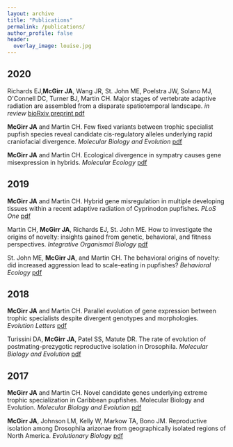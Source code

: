 ```yaml
---
layout: archive
title: "Publications"
permalink: /publications/
author_profile: false
header:
  overlay_image: louise.jpg
---
```


## 2020
Richards EJ,<b>McGirr JA</b>, Wang JR, St. John ME, Poelstra JW, Solano MJ, O'Connell DC, Turner BJ, Martin CH. Major stages of vertebrate adaptive radiation are assembled from a disparate spatiotemporal landscape. <i>in review</i> [bioRxiv preprint pdf](https://github.com/joemcgirr/joemcgirr.github.io/blob/master/files/papers/richards_2020.pdf)

<b>McGirr JA</b> and Martin CH. Few fixed variants between trophic specialist pupfish species reveal candidate cis-regulatory alleles underlying rapid craniofacial divergence. <i>Molecular Biology and Evolution</i> [pdf](https://github.com/joemcgirr/joemcgirr.github.io/blob/master/files/papers/mcgirr_2020.pdf)

<b>McGirr JA</b> and Martin CH. Ecological divergence in sympatry causes gene misexpression in hybrids. <i>Molecular Ecology</i> [pdf](https://github.com/joemcgirr/joemcgirr.github.io/blob/master/files/papers/mcgirr_2020b.pdf)

## 2019
<b>McGirr JA</b> and Martin CH. Hybrid gene misregulation in multiple developing tissues within a recent adaptive radiation of Cyprinodon pupfishes. <i>PLoS One</i> [pdf](https://github.com/joemcgirr/joemcgirr.github.io/blob/master/files/papers/mcgirr_2019.pdf)

Martin CH, <b>McGirr JA</b>, Richards EJ, St. John ME. How to investigate the origins of novelty: insights gained from genetic, behavioral, and fitness perspectives. <i>Integrative Organismal Biology</i> [pdf](https://github.com/joemcgirr/joemcgirr.github.io/blob/master/files/papers/martin_2019.pdf)

St. John ME, <b>McGirr JA</b>, and Martin CH. The behavioral origins of novelty: did increased aggression lead to scale-eating in pupfishes? <i>Behavioral Ecology</i> [pdf](https://github.com/joemcgirr/joemcgirr.github.io/blob/master/files/papers/st_john_2019.pdf)

## 2018
<b>McGirr JA</b> and Martin CH. Parallel evolution of gene expression between trophic specialists despite divergent genotypes and morphologies. <i>Evolution Letters</i> [pdf](https://github.com/joemcgirr/joemcgirr.github.io/blob/master/files/papers/mcgirr_2018.pdf)
	
Turissini DA, <b>McGirr JA</b>, Patel SS, Matute DR. The rate of evolution of postmating-prezygotic reproductive isolation in Drosophila. <i>Molecular Biology and Evolution</i> [pdf](https://github.com/joemcgirr/joemcgirr.github.io/blob/master/files/papers/turissini_2018.pdf)

## 2017	
<b>McGirr JA</b> and Martin CH. Novel candidate genes underlying extreme trophic specialization in Caribbean pupfishes. Molecular Biology and Evolution. <i>Molecular Biology and Evolution</i> [pdf](https://github.com/joemcgirr/joemcgirr.github.io/blob/master/files/papers/mcgirr_2017b.pdf)

<b>McGirr JA</b>, Johnson LM, Kelly W, Markow TA, Bono JM. Reproductive isolation among Drosophila arizonae from geographically isolated regions of North America. <i>Evolutionary Biology</i> [pdf](https://github.com/joemcgirr/joemcgirr.github.io/blob/master/files/papers/mcgirr_2017a.pdf)



